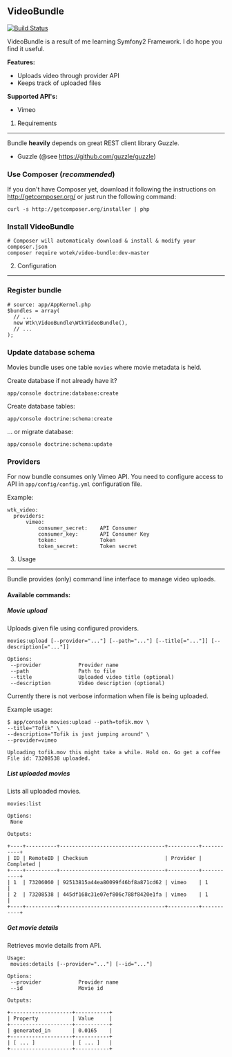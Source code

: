 VideoBundle
----------------------------------

[![Build Status](https://travis-ci.org/wotek/VideoBundle.png?branch=master)](https://travis-ci.org/wotek/VideoBundle)

VideoBundle is a result of me learning Symfony2 Framework.
I do hope you find it useful.

**Features:**

* Uploads video through provider API
* Keeps track of uploaded files

**Supported API's:**

* Vimeo

1) Requirements
----------------------------------

Bundle **heavily** depends on great REST client library Guzzle.

* Guzzle (@see https://github.com/guzzle/guzzle)

### Use Composer (*recommended*)

If you don't have Composer yet, download it following the instructions on
http://getcomposer.org/ or just run the following command:

    curl -s http://getcomposer.org/installer | php

### Install VideoBundle
    # Composer will automaticaly download & install & modify your composer.json
    composer require wotek/video-bundle:dev-master

2) Configuration
----------------------------------

### Register bundle

    # source: app/AppKernel.php
    $bundles = array(
      // ...
      new Wtk\VideoBundle\WtkVideoBundle(),
      // ...
    );

### Update database schema

Movies bundle uses one table ``movies`` where movie metadata is held.

Create database if not already have it?

    app/console doctrine:database:create

Create database tables:

    app/console doctrine:schema:create

... or migrate database:

    app/console doctrine:schema:update

### Providers

For now bundle consumes only Vimeo API.
You need to configure access to API in `app/config/config.yml` configuration file.

Example:

    wtk_video:
      providers:
          vimeo:
              consumer_secret:    API Consumer
              consumer_key:       API Consumer Key
              token:              Token
              token_secret:       Token secret

3) Usage
----------------------------------

Bundle provides (only) command line interface to manage video uploads.

#### Available commands:

##### Movie upload

Uploads given file using configured providers.

    movies:upload [--provider="..."] [--path="..."] [--title[="..."]] [--description[="..."]]

    Options:
     --provider            Provider name
     --path                Path to file
     --title               Uploaded video title (optional)
     --description         Video description (optional)

Currently there is not verbose information when file is being uploaded.

Example usage:

    $ app/console movies:upload --path=tofik.mov \
    --title="Tofik" \
    --description="Tofik is just jumping around" \
    --provider=vimeo

    Uploading tofik.mov this might take a while. Hold on. Go get a coffee
    File id: 73208538 uploaded.


##### List uploaded movies

Lists all uploaded movies.

    movies:list

    Options:
     None

    Outputs:

    +----+----------+----------------------------------+----------+-----------+
    | ID | RemoteID | Checksum                         | Provider | Completed |
    +----+----------+----------------------------------+----------+-----------+
    | 1  | 73206060 | 92513815a44ea80099f46bf8a871cd62 | vimeo    | 1         |
    | 2  | 73208538 | 445df168c31e07ef806c788f8420e1fa | vimeo    | 1         |
    +----+----------+----------------------------------+----------+-----------+


##### Get movie details

Retrieves movie details from API.

    Usage:
     movies:details [--provider="..."] [--id="..."]

    Options:
     --provider            Provider name
     --id                  Movie id

    Outputs:

    +--------------------+-----------+
    | Property           | Value     |
    +--------------------+-----------+
    | generated_in       | 0.0165    |
    +--------------------+-----------+
    | [ ... ]            | [ ... ]   |
    +--------------------+-----------+





